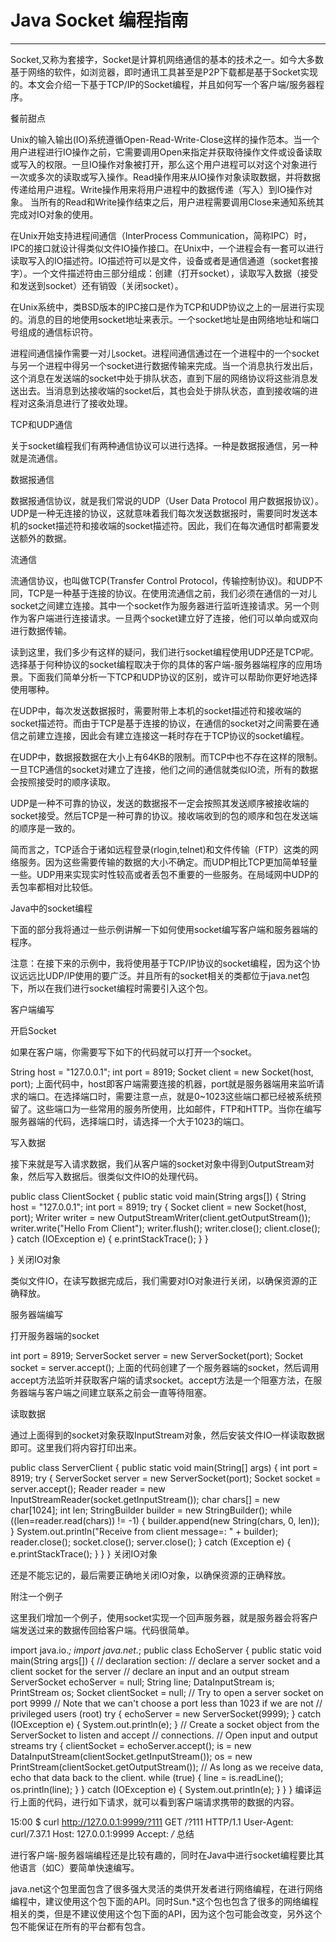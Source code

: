 # Java Socket 编程指南
---

Socket,又称为套接字，Socket是计算机网络通信的基本的技术之一。如今大多数基于网络的软件，如浏览器，即时通讯工具甚至是P2P下载都是基于Socket实现的。本文会介绍一下基于TCP/IP的Socket编程，并且如何写一个客户端/服务器程序。

餐前甜点

Unix的输入输出(IO)系统遵循Open-Read-Write-Close这样的操作范本。当一个用户进程进行IO操作之前，它需要调用Open来指定并获取待操作文件或设备读取或写入的权限。一旦IO操作对象被打开，那么这个用户进程可以对这个对象进行一次或多次的读取或写入操作。Read操作用来从IO操作对象读取数据，并将数据传递给用户进程。Write操作用来将用户进程中的数据传递（写入）到IO操作对象。 当所有的Read和Write操作结束之后，用户进程需要调用Close来通知系统其完成对IO对象的使用。

在Unix开始支持进程间通信（InterProcess Communication，简称IPC）时，IPC的接口就设计得类似文件IO操作接口。在Unix中，一个进程会有一套可以进行读取写入的IO描述符。IO描述符可以是文件，设备或者是通信通道（socket套接字）。一个文件描述符由三部分组成：创建（打开socket），读取写入数据（接受和发送到socket）还有销毁（关闭socket）。

在Unix系统中，类BSD版本的IPC接口是作为TCP和UDP协议之上的一层进行实现的。消息的目的地使用socket地址来表示。一个socket地址是由网络地址和端口号组成的通信标识符。

进程间通信操作需要一对儿socket。进程间通信通过在一个进程中的一个socket与另一个进程中得另一个socket进行数据传输来完成。当一个消息执行发出后，这个消息在发送端的socket中处于排队状态，直到下层的网络协议将这些消息发送出去。当消息到达接收端的socket后，其也会处于排队状态，直到接收端的进程对这条消息进行了接收处理。

TCP和UDP通信

关于socket编程我们有两种通信协议可以进行选择。一种是数据报通信，另一种就是流通信。

数据报通信

数据报通信协议，就是我们常说的UDP（User Data Protocol 用户数据报协议）。UDP是一种无连接的协议，这就意味着我们每次发送数据报时，需要同时发送本机的socket描述符和接收端的socket描述符。因此，我们在每次通信时都需要发送额外的数据。

流通信

流通信协议，也叫做TCP(Transfer Control Protocol，传输控制协议)。和UDP不同，TCP是一种基于连接的协议。在使用流通信之前，我们必须在通信的一对儿socket之间建立连接。其中一个socket作为服务器进行监听连接请求。另一个则作为客户端进行连接请求。一旦两个socket建立好了连接，他们可以单向或双向进行数据传输。

读到这里，我们多少有这样的疑问，我们进行socket编程使用UDP还是TCP呢。选择基于何种协议的socket编程取决于你的具体的客户端-服务器端程序的应用场景。下面我们简单分析一下TCP和UDP协议的区别，或许可以帮助你更好地选择使用哪种。

在UDP中，每次发送数据报时，需要附带上本机的socket描述符和接收端的socket描述符。而由于TCP是基于连接的协议，在通信的socket对之间需要在通信之前建立连接，因此会有建立连接这一耗时存在于TCP协议的socket编程。

在UDP中，数据报数据在大小上有64KB的限制。而TCP中也不存在这样的限制。一旦TCP通信的socket对建立了连接，他们之间的通信就类似IO流，所有的数据会按照接受时的顺序读取。

UDP是一种不可靠的协议，发送的数据报不一定会按照其发送顺序被接收端的socket接受。然后TCP是一种可靠的协议。接收端收到的包的顺序和包在发送端的顺序是一致的。

简而言之，TCP适合于诸如远程登录(rlogin,telnet)和文件传输（FTP）这类的网络服务。因为这些需要传输的数据的大小不确定。而UDP相比TCP更加简单轻量一些。UDP用来实现实时性较高或者丢包不重要的一些服务。在局域网中UDP的丢包率都相对比较低。

Java中的socket编程

下面的部分我将通过一些示例讲解一下如何使用socket编写客户端和服务器端的程序。

注意：在接下来的示例中，我将使用基于TCP/IP协议的socket编程，因为这个协议远远比UDP/IP使用的要广泛。并且所有的socket相关的类都位于java.net包下，所以在我们进行socket编程时需要引入这个包。

客户端编写

开启Socket

如果在客户端，你需要写下如下的代码就可以打开一个socket。

String host = "127.0.0.1";
int port = 8919;
Socket client = new Socket(host, port);
上面代码中，host即客户端需要连接的机器，port就是服务器端用来监听请求的端口。在选择端口时，需要注意一点，就是0~1023这些端口都已经被系统预留了。这些端口为一些常用的服务所使用，比如邮件，FTP和HTTP。当你在编写服务器端的代码，选择端口时，请选择一个大于1023的端口。

写入数据

接下来就是写入请求数据，我们从客户端的socket对象中得到OutputStream对象，然后写入数据后。很类似文件IO的处理代码。

public class ClientSocket {
public static void main(String args[]) {
        String host = "127.0.0.1";
        int port = 8919;
        try {
        Socket client = new Socket(host, port);
        Writer writer = new OutputStreamWriter(client.getOutputStream());
        writer.write("Hello From Client");
        writer.flush();
        writer.close();
        client.close();
        } catch (IOException e) {
        e.printStackTrace();
        }
    }

}
关闭IO对象

类似文件IO，在读写数据完成后，我们需要对IO对象进行关闭，以确保资源的正确释放。

服务器端编写

打开服务器端的socket

int port = 8919;
ServerSocket server = new ServerSocket(port);
Socket socket = server.accept();
上面的代码创建了一个服务器端的socket，然后调用accept方法监听并获取客户端的请求socket。accept方法是一个阻塞方法，在服务器端与客户端之间建立联系之前会一直等待阻塞。

读取数据

通过上面得到的socket对象获取InputStream对象，然后安装文件IO一样读取数据即可。这里我们将内容打印出来。

public class ServerClient {
public static void main(String[] args) {
        int port = 8919;
        try {
            ServerSocket server = new ServerSocket(port);
                Socket socket = server.accept();
            Reader reader = new InputStreamReader(socket.getInputStream());
            char chars[] = new char[1024];
            int len;
            StringBuilder builder = new StringBuilder();
            while ((len=reader.read(chars)) != -1) {
                builder.append(new String(chars, 0, len));
            }
            System.out.println("Receive from client message=: " + builder);
            reader.close();
            socket.close();
            server.close();
        } catch (Exception e) {
            e.printStackTrace();
        }
}
}
关闭IO对象

还是不能忘记的，最后需要正确地关闭IO对象，以确保资源的正确释放。

附注一个例子

这里我们增加一个例子，使用socket实现一个回声服务器，就是服务器会将客户端发送过来的数据传回给客户端。代码很简单。

import java.io.*;
import java.net.*;
public class EchoServer {
    public static void main(String args[]) {
        // declaration section:
        // declare a server socket and a client socket for the server
        // declare an input and an output stream
        ServerSocket echoServer = null;
        String line;
        DataInputStream is;
        PrintStream os;
        Socket clientSocket = null;
        // Try to open a server socket on port 9999
        // Note that we can't choose a port less than 1023 if we are not
        // privileged users (root)
        try {
            echoServer = new ServerSocket(9999);
        }
        catch (IOException e) {
            System.out.println(e);
        }
        // Create a socket object from the ServerSocket to listen and accept 
        // connections.
        // Open input and output streams
        try {
                clientSocket = echoServer.accept();
                is = new DataInputStream(clientSocket.getInputStream());
                os = new PrintStream(clientSocket.getOutputStream());
                // As long as we receive data, echo that data back to the client.
                while (true) {
                line = is.readLine();
                os.println(line);
                }
        } catch (IOException e) {
                System.out.println(e);
            }
        }
}
编译运行上面的代码，进行如下请求，就可以看到客户端请求携带的数据的内容。

15:00 $ curl http://127.0.0.1:9999/?111
GET /?111 HTTP/1.1
User-Agent: curl/7.37.1
Host: 127.0.0.1:9999
Accept: */*
总结

进行客户端-服务器端编程还是比较有趣的，同时在Java中进行socket编程要比其他语言（如C）要简单快速编写。

java.net这个包里面包含了很多强大灵活的类供开发者进行网络编程，在进行网络编程中，建议使用这个包下面的API。同时Sun.*这个包也包含了很多的网络编程相关的类，但是不建议使用这个包下面的API，因为这个包可能会改变，另外这个包不能保证在所有的平台都有包含。
